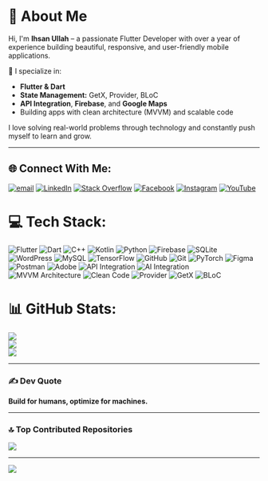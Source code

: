 # 💫 About Me
Hi, I'm **Ihsan Ullah** – a passionate Flutter Developer with over a year of experience building beautiful, responsive, and user-friendly mobile applications.

💼 I specialize in:
- **Flutter & Dart**
- **State Management:** GetX, Provider, BLoC  
- **API Integration**, **Firebase**, and **Google Maps**
- Building apps with clean architecture (MVVM) and scalable code

I love solving real-world problems through technology and constantly push myself to learn and grow.

---

## 🌐 Connect With Me:
[![email](https://img.shields.io/badge/Email-D14836?logo=gmail&logoColor=white)](mailto:ihsandk17@gmail.com) [![LinkedIn](https://img.shields.io/badge/LinkedIn-%230077B5.svg?logo=linkedin&logoColor=white)](https://linkedin.com/in/https://www.linkedin.com/in/ihsan-ullah-98b094294/) [![Stack Overflow](https://img.shields.io/badge/-Stackoverflow-FE7A16?logo=stack-overflow&logoColor=white)](https://stackoverflow.com/users/https://stackoverflow.com/users/20730743/ihsan-ullah) [![Facebook](https://img.shields.io/badge/Facebook-%231877F2.svg?logo=Facebook&logoColor=white)](https://facebook.com/https://web.facebook.com/ihsanullah.khan.7127) [![Instagram](https://img.shields.io/badge/Instagram-%23E4405F.svg?logo=Instagram&logoColor=white)](https://instagram.com/https://www.instagram.com/ihsanuk1/) [![YouTube](https://img.shields.io/badge/YouTube-%23FF0000.svg?logo=YouTube&logoColor=white)](https://youtube.com/@https://www.youtube.com/@ihsanuk1) 

# 💻 Tech Stack:
![Flutter](https://img.shields.io/badge/Flutter-%2302569B.svg?style=for-the-badge&logo=Flutter&logoColor=white) ![Dart](https://img.shields.io/badge/dart-%230175C2.svg?style=for-the-badge&logo=dart&logoColor=white) ![C++](https://img.shields.io/badge/c++-%2300599C.svg?style=for-the-badge&logo=c%2B%2B&logoColor=white) ![Kotlin](https://img.shields.io/badge/kotlin-%237F52FF.svg?style=for-the-badge&logo=kotlin&logoColor=white) ![Python](https://img.shields.io/badge/python-3670A0?style=for-the-badge&logo=python&logoColor=ffdd54) ![Firebase](https://img.shields.io/badge/firebase-%23039BE5.svg?style=for-the-badge&logo=firebase) ![SQLite](https://img.shields.io/badge/sqlite-%2307405e.svg?style=for-the-badge&logo=sqlite&logoColor=white) ![WordPress](https://img.shields.io/badge/WordPress-%23117AC9.svg?style=for-the-badge&logo=WordPress&logoColor=white) ![MySQL](https://img.shields.io/badge/mysql-4479A1.svg?style=for-the-badge&logo=mysql&logoColor=white) ![TensorFlow](https://img.shields.io/badge/TensorFlow-%23FF6F00.svg?style=for-the-badge&logo=TensorFlow&logoColor=white) ![GitHub](https://img.shields.io/badge/github-%23121011.svg?style=for-the-badge&logo=github&logoColor=white) ![Git](https://img.shields.io/badge/git-%23F05033.svg?style=for-the-badge&logo=git&logoColor=white) ![PyTorch](https://img.shields.io/badge/PyTorch-%23EE4C2C.svg?style=for-the-badge&logo=PyTorch&logoColor=white)  ![Figma](https://img.shields.io/badge/figma-%23F24E1E.svg?style=for-the-badge&logo=figma&logoColor=white) ![Postman](https://img.shields.io/badge/Postman-FF6C37?style=for-the-badge&logo=postman&logoColor=white) ![Adobe](https://img.shields.io/badge/adobe-%23FF0000.svg?style=for-the-badge&logo=adobe&logoColor=white) ![API Integration](https://img.shields.io/badge/API%20Integration-%23007ACC.svg?style=for-the-badge&logo=api&logoColor=white) ![AI Integration](https://img.shields.io/badge/AI%20Integration-%2300CED1.svg?style=for-the-badge&logo=openai&logoColor=white) ![MVVM Architecture](https://img.shields.io/badge/MVVM-%234285F4.svg?style=for-the-badge&logo=code&logoColor=white) ![Clean Code](https://img.shields.io/badge/Clean%20Code-%232C8EBB.svg?style=for-the-badge&logo=codefactor&logoColor=white) ![Provider](https://img.shields.io/badge/Provider-%236C3483.svg?style=for-the-badge&logo=flutter&logoColor=white) ![GetX](https://img.shields.io/badge/GetX-%23D32F2F.svg?style=for-the-badge&logo=flutter&logoColor=white) ![BLoC](https://img.shields.io/badge/BLoC-%23009688.svg?style=for-the-badge&logo=flutter&logoColor=white)

# 📊 GitHub Stats:
![](https://github-readme-stats.vercel.app/api?username=Ihsandk17&theme=dark&hide_border=false&include_all_commits=false&count_private=false)<br/>
![](https://nirzak-streak-stats.vercel.app/?user=Ihsandk17&theme=dark&hide_border=false)<br/>
![](https://github-readme-stats.vercel.app/api/top-langs/?username=Ihsandk17&theme=dark&hide_border=false&include_all_commits=false&count_private=false&layout=compact)

---

### ✍️ Dev Quote  
**Build for humans, optimize for machines.**

---

### 🔝 Top Contributed Repositories  
![](https://github-contributor-stats.vercel.app/api?username=Ihsandk17&limit=5&theme=dark&combine_all_yearly_contributions=true)

---

[![](https://visitcount.itsvg.in/api?id=Ihsandk17&icon=0&color=0)](https://visitcount.itsvg.in)

<!-- Designed with 💙 by Ihsan using GPRM (https://gprm.itsvg.in) -->
